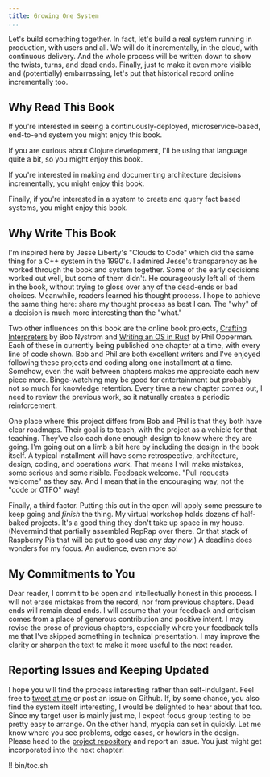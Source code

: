 ```yaml
---
title: Growing One System
...
```



<section>

Let's build something together. In fact, let's build a real system running in production, with users and all. We will do it incrementally, in the cloud, with continuous delivery. And the whole process will be written down to show the twists, turns, and dead ends. Finally, just to make it even more visible and (potentially) embarrassing, let's put that historical record online incrementally too.

</section>

## Why Read This Book

If you're interested in seeing a continuously-deployed, microservice-based,
end-to-end system you might enjoy this book.

If you are curious about Clojure development, I'll be using that language quite
a bit, so you might enjoy this book.

If you're interested in making and documenting architecture decisions
incrementally, you might enjoy this book.

Finally, if you're interested in a system to create and query fact based
systems, you might enjoy this book.

## Why Write This Book

I'm inspired here by Jesse Liberty's "Clouds to Code" which did the same thing
for a C++ system in the 1990's. I admired Jesse's transparency as he worked
through the book and system together. Some of the early decisions worked out
well, but some of them didn't. He courageously left all of them in the book,
without trying to gloss over any of the dead-ends or bad choices. Meanwhile,
readers learned his thought process. I hope to achieve the same thing here:
share my thought process as best I can. The "why" of a decision is much more
interesting than the "what."

Two other influences on this book are the online book projects, [Crafting
Interpreters](http://craftinginterpreters.com/) by Bob Nystrom and [Writing an
OS in Rust](https://os.phil-opp.com/) by Phil Opperman. Each of these in
currently being published one chapter at a time, with every line of code shown.
Bob and Phil are both excellent writers and I've enjoyed following these
projects and coding along one installment at a time. Somehow, even the wait
between chapters makes me appreciate each new piece more. Binge-watching may be
good for entertainment but probably not so much for knowledge retention. Every
time a new chapter comes out, I need to review the previous work, so it
naturally creates a periodic reinforcement.

One place where this project differs from Bob and Phil is that they both have
clear roadmaps. Their goal is to teach, with the project as a vehicle for that
teaching. They've also each done enough design to know where they are going. I'm
going out on a limb a bit here by including the design in the book itself. A
typical installment will have some retrospective, architecture, design, coding,
and operations work. That means I will make mistakes, some serious and some
risible. Feedback welcome. "Pull requests welcome" as they say. And I mean that
in the encouraging way, not the "code or GTFO" way!

Finally, a third factor. Putting this out in the open will apply some pressure
to keep going and _finish_ the thing. My virtual workshop holds dozens of
half-baked projects. It's a good thing they don't take up space in my house.
(Nevermind that partially assembled RepRap over there. Or that stack of
Raspberry Pis that will be put to good use _any day now_.) A deadline does
wonders for my focus. An audience, even more so!

## My Commitments to You

Dear reader, I commit to be open and intellectually honest in this process. I
will not erase mistakes from the record, nor from previous chapters. Dead ends
will remain dead ends. I will assume that your feedback and criticism comes from
a place of generous contribution and positive intent. I may revise the prose of
previous chapters, especially where your feedback tells me that I've skipped
something in technical presentation. I may improve the clarity or sharpen the
text to make it more useful to the next reader.

## Reporting Issues and Keeping Updated

I hope you will find the process interesting rather than self-indulgent. Feel
free to [tweet at me](https://twitter.com/mtnygard) or post an issue on Github.
If, by some chance, you also find the system itself interesting, I would be
delighted to hear about that too. Since my target user is mainly just me, I
expect focus group testing to be pretty easy to arrange. On the other hand,
myopia can set in quickly. Let me know where you see problems, edge cases, or
howlers in the design. Please head to the [project
repository](https://github.com/mtnygard/growing-one-system) and report an issue.
You just might get incorporated into the next chapter!

!! bin/toc.sh